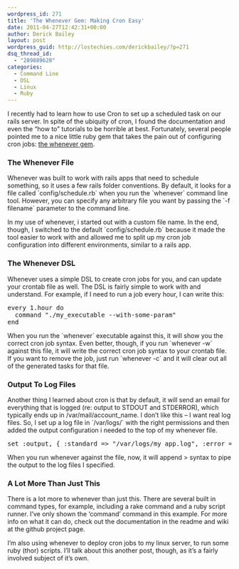 ```yaml
---
wordpress_id: 271
title: 'The Whenever Gem: Making Cron Easy'
date: 2011-04-27T12:42:31+00:00
author: Derick Bailey
layout: post
wordpress_guid: http://lostechies.com/derickbailey/?p=271
dsq_thread_id:
  - "289889628"
categories:
  - Command Line
  - DSL
  - Linux
  - Ruby
---
```

I recently had to learn how to use Cron to set up a scheduled task on our rails server. In spite of the ubiquity of cron, I found the documentation and even the &#8220;how to&#8221; tutorials to be horrible at best. Fortunately, several people pointed me to a nice little ruby gem that takes the pain out of configuring cron jobs: [the whenever gem](https://github.com/javan/whenever).

 

### The Whenever File

Whenever was built to work with rails apps that need to schedule something, so it uses a few rails folder conventions. By default, it looks for a file called \`config/schedule.rb\` when you run the \`whenever\` command line tool. However, you can specify any arbitrary file you want by passing the \`-f filename\` parameter to the command line.

In my use of whenever, i started out with a custom file name. In the end, though, I switched to the default \`config/schedule.rb\` because it made the tool easier to work with and allowed me to split up my cron job configuration into different environments, similar to a rails app.

 

### The Whenever DSL

Whenever uses a simple DSL to create cron jobs for you, and can update your crontab file as well. The DSL is fairly simple to work with and understand. For example, if I need to run a job every hour, I can write this:

<pre>every 1.hour do<br />  command "./my_executable --with-some-param"<br />end</pre>

 

When you run the \`whenever\` executable against this, it will show you the correct cron job syntax. Even better, though, if you run \`whenever -w\` against this file, it will write the correct cron job syntax to your crontab file. If you want to remove the job, just run \`whenever -c\` and it will clear out all of the generated tasks for that file.

 

### Output To Log Files

Another thing I learned about cron is that by default, it will send an email for everything that is logged (re: output to STDOUT and STDERROR), which typically ends up in /var/mail/account_name. I don&#8217;t like this &#8211; I want real log files. So, I set up a log file in \`/var/logs/\` with the right permissions and then added the output configuration i needed to the top of my whenever file.

<pre>set :output, { :standard =&gt; "/var/logs/my_app.log", :error =&gt; "/var/logs/my_app.errors.log" }</pre>

 

When you run whenever against the file, now, it will append > syntax to pipe the output to the log files I specified.

 

### A Lot More Than Just This

There is a lot more to whenever than just this. There are several built in command types, for example, including a rake command and a ruby script runner. I&#8217;ve only shown the &#8216;command&#8217; command in this example. For more info on what it can do, check out the documentation in the readme and wiki at the github project page.

I&#8217;m also using whenever to deploy cron jobs to my linux server, to run some ruby (thor) scripts. I&#8217;ll talk about this another post, though, as it&#8217;s a fairly involved subject of it&#8217;s own.